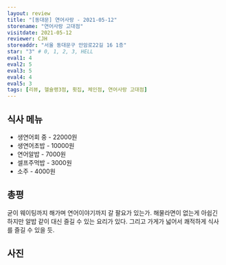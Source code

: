 ```yaml
---
layout: review
title: "[동대문] 연어사랑 - 2021-05-12"
storename: "연어사랑 고대점"
visitdate: 2021-05-12
reviewer: CJH
storeaddr: "서울 동대문구 안암로22길 16 1층"
star: "3" # 0, 1, 2, 3, HELL
eval1: 4
eval2: 5
eval3: 5
eval4: 4
eval5: 3
tags: [리뷰, 헬슐랭3점, 횟집, 체인점, 연어사랑 고대점]
---
```


## 식사 메뉴

- 생연어회 중 - 22000원
- 생연어초밥 - 10000원
- 연어알밥 - 7000원
- 셀프주먹밥 - 3000원
- 소주 - 4000원

## 총평

굳이 웨이팅까지 해가며 연어이야기까지 갈 팔요가 있는가. 해물라면이 없는게 아쉽긴 하지만 알밥 같이 대신 즐길 수 있는 요리가 있다. 그리고 가게가 넓어서 쾌적하게 식사를 즐길 수 있을 듯.

## 사진


